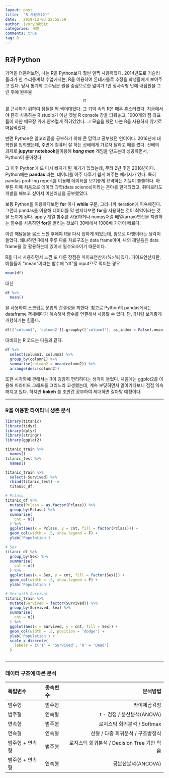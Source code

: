 ```yaml
---
layout: post
title:  "R 사용기(2)"
date:   2019-12-03 22:55:59
author: ivoryRabbit
categories: 개발
comments: true
tag: R
---
```


## R과 Python

 기억을 더듬어보면, 나는 R을 Python보다 훨씬 일찍 사용하였다. 2014년도로 거슬러 올라가 한 수리통계학 수업에서는, R을 이용하여 몬테카를로 추정을 학생들에게 보여주고 있다. 당시 통계학 교수님은 원을 중심으로한 넓이가 1인 정사각형 안에 내접원을 그린 후에 원주율 $$\pi$$를 근사하기 위하여 점들을 막 찍어대었다. 그 기억 속의 R은 매우 촌스러웠다. 지금에서야 흔히 사용하는 R studio가 아닌 옛날 R console 창을 띄워놓고, 1000개의 점 좌표들이 하얀 메모장 위에 안쓰럽게 적혀있었다. 그 모습을 봤던 나는 R을 사용하지 않기로 마음먹었다.

 반면 Python은 알고리즘을 공부하기 위해 큰 맘먹고 공부했던 언어이다. 2016년에 대학원을 입학했는데, 주변에 컴퓨터 잘 하는 선배에게 가르쳐 달라고 떼를 썼다. 선배의 과제로 **jupyter notebook**을이용해 **_hang man_** 게임을 만드는데 성공하면서, Python이 좋아졌다.
 
 그 이후 Python에 또 다시 빠지게 된 계기가 있었는데, 무려 2년 후인 2018년이다. Python에는 **pandas** 라는, 데이터를 아주 다루기 쉽게 해주는 패키지가 있다. 특히 pandas profiling report를 이용해 데이터를 보기좋게 요약하는 기능이 쏠쏠하다. 아무튼 이때 처음으로 데이터 과학(data science)이라는 분야를 알게되었고, 취미로라도 개발을 해보고 싶어서 머신러닝을 공부했었다.

 보통 Python을 이용하다보면 **for** 이나 **while** 구문, 그러니까 iteration에 익숙해진다. 그런데 pandas를 이용해 데이터를 막 만지다보면 **for**을 사용하는 것이 최악이라는 것을 느끼게 된다. apply 계열 함수를 사용하거나 numpy처럼 배열(array)연산을 지원하는 함수를 사용하면 **for**을 돌리는 것보다 30배에서 1000배 가까이 빠르다. 
 
 이런 깨달음을 몸소 느낀 후에야 R을 다시 접하게 되었는데, 참으로 다행이라는 생각이 들었다. 왜냐하면 R에서 주루 다룰 자료구조는 data frame이며, 나의 깨달음은 data frame을 잘 활용하는데 있어서 필수요소이기 때문이다.
 
 R을 다시 사용하면서 느낀 또 다른 장점은 파이프연산자(%>%)였다. 파이프연산자란, 예를들어 "mean"이라는 함수에 "df"를 input으로 먹이는 경우
```R
mean(df)
```
대신
```R
df %>%
  mean()
```
을 사용하여 스크립트 문법의 간결성을 꾀한다. 참고로 Python의 pandas에서는 dataframe 객체에다가 계속해서 함수를 연결해서 사용할 수 있다. 단, R처럼 보기좋게 개행하기는 힘들다.
```python
df[['column1', 'column2']].groupby(['column1'], as_index = False).mean().sort_values(by = 'column2', ascending = False)
```
대비되는 R 코드는 다음과 같다.

```R
df %>%
  select(column1, column2) %>%
  group_by(column1) %>%
  summarise(column2 = mean(column2)) %>%
  arrange(desc(column2))
```

 또한 시각화에 관해서는 R이 굉장히 편리하다는 생각이 들었다. 처음에는 ggplot2를 이용해 피라미드 그래프를 그리느라 고생했는데, 계속 부딪히면서 알아가다보니 점점 익숙해지고 있다. 하지만 **bokeh** 를 조만간 공부하여 제대하면 갈아탈 예정이다.

---

### R을 이용한 타이타닉 생존 분석

```R
library(titanic)
library(tidyr)
library(dplyr)
library(stringr)
library(ggplot2)

titanic_train %>% 
  names()
titanic_test %>% 
  names()

titanic_train %>% 
  select(-Survived) %>% 
  rbind(titanic_test) ->
  titanic_df

# Pclass
titanic_df %>%
  mutate(Pclass = as.factor(Pclass)) %>% 
  group_by(Pclass) %>% 
  summarise(
    cnt = n()
  ) %>% 
  ggplot(aes(x = Pclass, y = cnt, fill = factor(Pclass))) + 
  geom_col(width = .5, show.legend = F) + 
  ylab('Population')

# Sex
titanic_df %>%
  group_by(Sex) %>% 
  summarise(
    cnt = n()
  ) %>% 
  ggplot(aes(x = Sex, y = cnt, fill = factor(Sex))) + 
  geom_col(width = .5, show.legend = F) + 
  ylab('Population')

# Sex with Survival
titanic_train %>% 
  mutate(Survived = factor(Survived)) %>% 
  group_by(Survived, Sex) %>% 
  summarise(
    cnt = n()
  ) %>% 
  ggplot(aes(x = Survived, y = cnt, fill = Sex)) +
  geom_col(width = .5, position = 'dodge') + 
  ylab('Population') +
  scale_x_discrete(
    labels = c('1' = 'Survived', '0' = 'Dead')
  )
  
```

---

### 데이터 구조에 따른 분석 

독립변수 | 종속변수 | 분석방법
:-- | :-- | --:
범주형 | 범주형 | 카이제곱검정
범주형 | 연속형 | t - 검정 / 분산분석(ANOVA)
연속형 | 범주형 | 로지스틱 회귀분석 / Softmax
연속형 | 연속형 | 선형 / 다중 회귀분석 / 구조방정식
범주형 + 연속형 | 범주형 | 로지스틱 회귀분석 / Decision Tree 기반 학습
범주형 + 연속형 | 연속형 | 공분산분석(ANCOVA)
